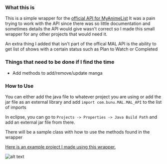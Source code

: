 ### What this is 
This is a simple wrapper for the [official API for MyAnimeList](https://myanimelist.net/modules.php?go=api "MAL API Doc")
It was a pain trying to work with the API since there was so little documentation and sometimes details the API would give wasn't correct
so I made this small wrapper for any other projects that would need it.

An extra thing I added that isn't part of the offical MAL API is the ability to get list of shows with a certain status such as Plan to Watch or Completed

### Things that need to be done if I find the time
+ Add methods to add/remove/update manga

### How to Use
You can either add the java file to whatever project you are using or add the jar file as an external library and add
`import com.bunu.MAL.MAL_API` to the list of imports

In eclipse, you can go to `Projects -> Properties -> Java Build Path` and add an external jar file from there.

There will be a sample class with how to use the methods found in the wrapper

[Here is an example project I made using this wrapper.](https://github.com/nithjino/MAL-Show-Randomizer)

![alt text](http://i.imgur.com/mwHrHWm.png)
